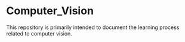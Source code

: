 # Computer_Vision
This repository is primarily intended to document the learning process related to computer vision.
